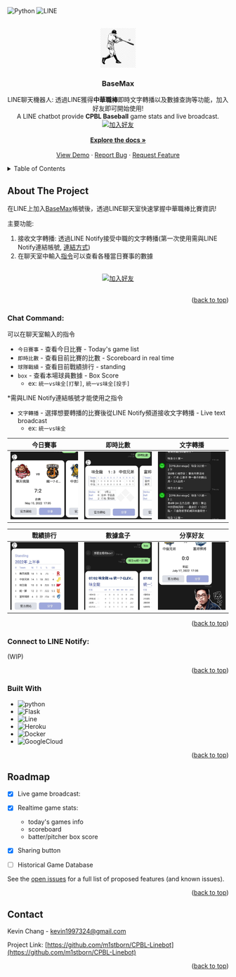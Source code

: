 <div id="top"></div>

[//]: # ([![Contributors][contributors-shield]][contributors-url])
[//]: # ([![Forks][forks-shield]][forks-url])
[//]: # ([![Stargazers][stars-shield]][stars-url])
[//]: # ([![MIT License][license-shield]][license-url])
[//]: # ([![LinkedIn][linkedin-shield]][linkedin-url])

![Python][python-shield]
![LINE][line-shield]

[//]: # ([![Tests]&#40;https://github.com/m1stborn/CPBL-Linebot/actions/workflows/default-test.yml/badge.svg&#41;]&#40;https://github.com/m1stborn/CPBL-Linebot/actions/workflows/default-test.yml&#41;)

[//]: # (![Flask][flask-shield])
[//]: # ([![Build Status]&#40;https://img.shields.io/endpoint.svg?url=https%3A%2F%2Factions-badge.atrox.dev%2Fm1sborn%2FCPBL-Linebot%2Fbadge%3Ftoken%3D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&style=for-the-badge&label=Tests&#41;]&#40;https://actions-badge.atrox.dev/m1sborn/CPBL-Linebot/goto?token=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&#41;)
[//]: # ([![Build Status]&#40;https://img.shields.io/endpoint.svg?url=https%3A%2F%2Factions-badge.atrox.dev%2Fm1stborn%2FCPBL-Linebot%2Fbadge&style=for-the-badge&label=Tests&#41;]&#40;https://actions-badge.atrox.dev/m1stborn/CPBL-Linebot/goto&#41;)
[//]: # ([![Issues][issues-shield]][issues-url])



<!-- PROJECT LOGO -->
<br />
<div align="center">
  <a href="https://github.com/m1stborn/CPBL-Linebot">
    <img src="assets/550-5508061_baseball-player-vector-clipart.png" alt="Logo" width="80" height="90">
  </a>

<h3 align="center">BaseMax</h3>

  <p align="center">
    LINE聊天機器人: 透過LINE獲得<b>中華職棒</b>即時文字轉播以及數據查詢等功能，加入好友即可開始使用!<br />
    A LINE chatbot provide <b>CPBL Baseball</b> game stats and live broadcast.  
    <br />
    <a href="https://lin.ee/VhvKZLS"><img src="https://scdn.line-apps.com/n/line_add_friends/btn/zh-Hant.png" alt="加入好友" height="36" border="0"></a>
    <br />
    <img src="https://qr-official.line.me/sid/M/591tovcw.png?shortenUrl=true" alt="">
    <br />
    <a href="https://github.com/m1stborn/CPBL-Linebot"><strong>Explore the docs »</strong></a>
    <br />
    <br />
    <a href="https://github.com/m1stborn/CPBL-Linebot">View Demo</a>
    ·
    <a href="https://github.com/m1stborn/CPBL-Linebot/issues">Report Bug</a>
    ·
    <a href="https://github.com/m1stborn/CPBL-Linebot/issues">Request Feature</a>
  </p>
</div>



<!-- TABLE OF CONTENTS -->
<details>
  <summary>Table of Contents</summary>
  <ol>
    <li>
      <a href="#about-the-project">About The Project</a>
      <ul>
        <li><a href="#chat-command">Chat Command</a></li>
        <li><a href="#connect-to-line-notify">Tutorial - Connect to LINE Notify</a></li>
        <li><a href="#built-with">Built With</a></li>
      </ul>
    </li>
    <li><a href="#roadmap">Roadmap</a></li>
    <li><a href="#contact">Contact</a></li>
  </ol>
</details>



<!-- ABOUT THE PROJECT -->
## About The Project

[//]: # ([![Product Name Screen Shot][product-screenshot]]&#40;https://example.com&#41;)

[//]: # (Here's a blank template to get started: To avoid retyping too much info. Do a search and replace with your text editor for the following: `m1stborn`, `CPBL-Linebot`, )

[//]: # (`twitter_handle`, `linkedin_username`, `gmail`, `kevin1997324`, `BaseMax`, `A LINE chatbot provide CPBL baseball live broadcast and game stats`)

在LINE上加入[BaseMax](https://lin.ee/VhvKZLS)帳號後，透過LINE聊天室快速掌握中華職棒比賽資訊!


主要功能:
1. 接收文字轉播: 透過LINE Notify接受中職的文字轉播(第一次使用需與LINE Notify連結帳號, [連結方式](#connect-to-line-notify))
2. 在聊天室中輸入[指令](#chat-command)可以查看各種當日賽事的數據
<div align="center">
    <br />
    <a href="https://lin.ee/VhvKZLS"><img src="https://scdn.line-apps.com/n/line_add_friends/btn/zh-Hant.png" alt="加入好友" height="36" border="0"></a>
    <br />
    <img src="https://qr-official.line.me/sid/M/591tovcw.png?shortenUrl=true" alt="">
    <br />
</div>

<p align="right">(<a href="#top">back to top</a>)</p>

### Chat Command:
可以在聊天室輸入的指令<br />
- `今日賽事` - 查看今日比賽 - Today's game list
- `即時比數` - 查看目前比賽的比數 - Scoreboard in real time
- `球隊戰績` - 查看目前戰績排行 - standing
- `box` - 查看本場球員數據 - Box Score 
    - ex: `統一vs味全[打擊]`, `統一vs味全[投手]`

*需與LINE Notify連結帳號才能使用之指令
- `文字轉播` - 選擇想要轉播的比賽後從LINE Notify頻道接收文字轉播 - Live text broadcast
    - ex: `統一vs味全`

|             今日賽事              |             即時比數              |              文字轉播              |
|:-----------------------------:|:-----------------------------:|:------------------------------:|
| ![image](./assets/feat2.jpeg) | ![image](./assets/feat3.jpeg) | ![image](./assets/feat5.jpeg)  |

| 戰績排行                          | 數據盒子                          | 分享好友                           |
|-------------------------------|-------------------------------|--------------------------------|
| ![image](./assets/feat1.jpeg) | ![image](./assets/feat7.jpeg) | ![image](./assets/feat11.jpeg) |

<p align="right">(<a href="#top">back to top</a>)</p>

### Connect to LINE Notify:
(WIP)

<p align="right">(<a href="#top">back to top</a>)</p>


### Built With

* ![python][python-shield]
* ![Flask][flask-shield]
* ![Line][line-shield]
* ![Heroku][heroku-shield]
* ![Docker][docker-shield]
* ![GoogleCloud][googlecloud-shield]


<p align="right">(<a href="#top">back to top</a>)</p>



<!-- ROADMAP -->
## Roadmap

- [X] Live game broadcast: 
- [X] Realtime game stats:
  - today's games info
  - scoreboard
  - batter/pitcher box score 
- [X] Sharing button
- [ ] Historical Game Database


See the [open issues](https://github.com/m1stborn/CPBL-Linebot/issues) for a full list of proposed features (and known issues).

<p align="right">(<a href="#top">back to top</a>)</p>



[//]: # (<!-- LICENSE -->)

[//]: # (## License)

[//]: # ()
[//]: # (Distributed under the MIT License. See `LICENSE.txt` for more information.)

[//]: # ()
[//]: # (<p align="right">&#40;<a href="#top">back to top</a>&#41;</p>)



<!-- CONTACT -->
## Contact

Kevin Chang - kevin1997324@gmail.com

Project Link: [https://github.com/m1stborn/CPBL-Linebot](https://github.com/m1stborn/CPBL-Linebot)

<p align="right">(<a href="#top">back to top</a>)</p>


<!-- MARKDOWN LINKS & IMAGES -->
<!-- https://www.markdownguide.org/basic-syntax/#reference-style-links -->
[contributors-shield]: https://img.shields.io/github/contributors/m1stborn/CPBL-Linebot.svg?style=for-the-badge
[contributors-url]: https://github.com/m1stborn/CPBL-Linebot/graphs/contributors
[forks-shield]: https://img.shields.io/github/forks/m1stborn/CPBL-Linebot.svg?style=for-the-badge
[forks-url]: https://github.com/m1stborn/CPBL-Linebot/network/members
[stars-shield]: https://img.shields.io/github/stars/m1stborn/CPBL-Linebot.svg?style=for-the-badge
[stars-url]: https://github.com/m1stborn/CPBL-Linebot/stargazers
[issues-shield]: https://img.shields.io/github/issues/m1stborn/CPBL-Linebot.svg?style=for-the-badge
[issues-url]: https://github.com/m1stborn/CPBL-Linebot/issues
[license-shield]: https://img.shields.io/github/license/m1stborn/CPBL-Linebot.svg?style=for-the-badge
[license-url]: https://github.com/m1stborn/CPBL-Linebot/blob/master/LICENSE.txt
[linkedin-shield]: https://img.shields.io/badge/-LinkedIn-black.svg?style=for-the-badge&logo=linkedin&colorB=555
[linkedin-url]: https://linkedin.com/in/linkedin_username
[Bootstrap.com]: https://img.shields.io/badge/Bootstrap-563D7C?style=for-the-badge&logo=bootstrap&logoColor=white
[Bootstrap-url]: https://getbootstrap.com

[//]: # ([python-shield-square]: https://img.shields.io/badge/python-3.8-blue.svg?style=for-the-badge)
[//]: # ([flask-shield-square]: https://img.shields.io/badge/flask-%23000.svg?style=for-the-badge&logo=flask&logoColor=white)
[//]: # ([docker-shield-square]: https://img.shields.io/badge/docker-%230db7ed.svg?style=for-the-badge&logo=docker&logoColor=white)
[//]: # ([googlecloud-shield-square]: https://img.shields.io/badge/GoogleCloud-%234285F4.svg?style=for-the-badge&logo=google-cloud&logoColor=white)
[//]: # ([heroku-shield-square]: https://img.shields.io/badge/heroku-%23430098.svg?style=for-the-badge&logo=heroku&logoColor=white)
[//]: # ([line-shield-square]: https://img.shields.io/badge/Line-00C300?style=for-the-badge&logo=line&logoColor=white)

[python-shield]: https://img.shields.io/badge/python-3.8-blue.svg?style=for-the-badge
[flask-shield]: https://img.shields.io/badge/flask-%23000.svg?style=for-the-badge&logo=flask&logoColor=white
[docker-shield]: https://img.shields.io/badge/docker-%230db7ed.svg?style=for-the-badge&logo=docker&logoColor=white
[googlecloud-shield]: https://img.shields.io/badge/GoogleCloud-%234285F4.svg?style=for-the-badge&logo=google-cloud&logoColor=white
[heroku-shield]: https://img.shields.io/badge/heroku-%23430098.svg?style=for-the-badge&logo=heroku&logoColor=white
[line-shield]: https://img.shields.io/badge/Line-00C300?style=for-the-badge&logo=line&logoColor=white


[//]: # ([python-shield]: https://img.shields.io/badge/python-3.8-blue.svg?style=flat)
[//]: # ([flask-shield]: https://img.shields.io/badge/flask-%23000.svg?style=flat&logo=flask&logoColor=white)
[//]: # ([docker-shield]: https://img.shields.io/badge/docker-%230db7ed.svg?style=flat&logo=docker&logoColor=white)
[//]: # ([googlecloud-shield]: https://img.shields.io/badge/GoogleCloud-%234285F4.svg?style=flat&logo=google-cloud&logoColor=white)
[//]: # ([heroku-shield]: https://img.shields.io/badge/heroku-%23430098.svg?style=flat&logo=heroku&logoColor=white)
[//]: # ([line-shield]: https://img.shields.io/badge/Line-00C300?style=flat&logo=line&logoColor=white)

[product-screenshot]: assets/feat2.jpeg
